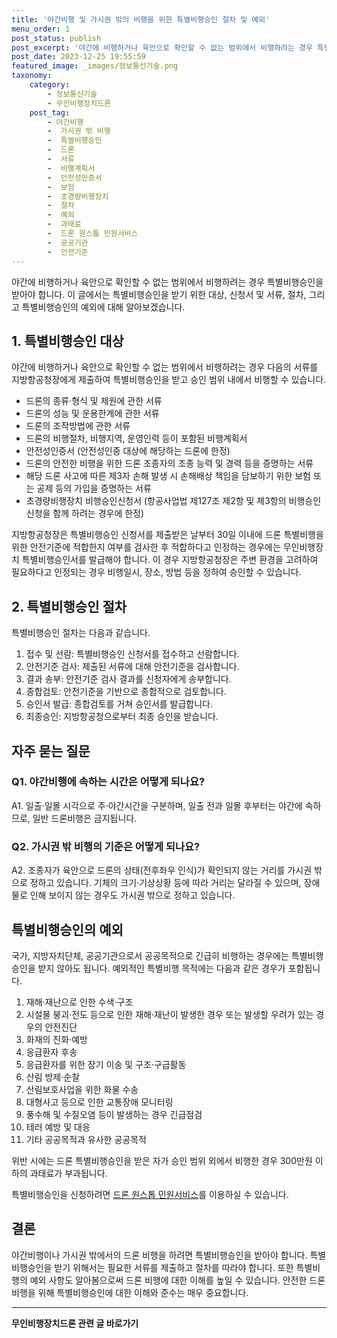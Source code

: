 ```yaml
---
title: '야간비행 및 가시권 밖의 비행을 위한 특별비행승인 절차 및 예외'
menu_order: 1
post_status: publish
post_excerpt: '야간에 비행하거나 육안으로 확인할 수 없는 범위에서 비행하려는 경우 특별비행승인을 받아야 합니다. 이 글에서는 특별비행승인을 받기 위한 대상, 신청서 및 서류, 절차, 그리고 특별비행승인의 예외에 대해 알아보겠습니다.'
post_date: 2023-12-25 19:55:59
featured_image: _images/정보통신기술.png
taxonomy:
    category:
        - 정보통신기술
        - 무인비행장치드론
    post_tag:
        - 야간비행
        -  가시권 밖 비행
        -  특별비행승인
        -  드론
        -  서류
        -  비행계획서
        -  안전성인증서
        -  보험
        -  초경량비행장치
        -  절차
        -  예외
        -  과태료
        -  드론 원스톱 민원서비스
        -  공공기관
        -  안전기준
---
```



야간에 비행하거나 육안으로 확인할 수 없는 범위에서 비행하려는 경우 특별비행승인을 받아야 합니다. 이 글에서는 특별비행승인을 받기 위한 대상, 신청서 및 서류, 절차, 그리고 특별비행승인의 예외에 대해 알아보겠습니다.

## 1. 특별비행승인 대상

야간에 비행하거나 육안으로 확인할 수 없는 범위에서 비행하려는 경우 다음의 서류를 지방항공청장에게 제출하여 특별비행승인을 받고 승인 범위 내에서 비행할 수 있습니다.

- 드론의 종류·형식 및 제원에 관한 서류
- 드론의 성능 및 운용한계에 관한 서류
- 드론의 조작방법에 관한 서류
- 드론의 비행절차, 비행지역, 운영인력 등이 포함된 비행계획서
- 안전성인증서 (안전성인증 대상에 해당하는 드론에 한정)
- 드론의 안전한 비행을 위한 드론 조종자의 조종 능력 및 경력 등을 증명하는 서류
- 해당 드론 사고에 따른 제3자 손해 발생 시 손해배상 책임을 담보하기 위한 보험 또는 공제 등의 가입을 증명하는 서류
- 초경량비행장치 비행승인신청서 (항공사업법 제127조 제2항 및 제3항의 비행승인 신청을 함께 하려는 경우에 한정)

지방항공청장은 특별비행승인 신청서를 제출받은 날부터 30일 이내에 드론 특별비행을 위한 안전기준에 적합한지 여부를 검사한 후 적합하다고 인정하는 경우에는 무인비행장치 특별비행승인서를 발급해야 합니다. 이 경우 지방항공청장은 주변 환경을 고려하여 필요하다고 인정되는 경우 비행일시, 장소, 방법 등을 정하여 승인할 수 있습니다.

## 2. 특별비행승인 절차

특별비행승인 절차는 다음과 같습니다.

1. 접수 및 선람: 특별비행승인 신청서를 접수하고 선람합니다.
2. 안전기준 검사: 제출된 서류에 대해 안전기준을 검사합니다.
3. 결과 송부: 안전기준 검사 결과를 신청자에게 송부합니다.
4. 종합검토: 안전기준을 기반으로 종합적으로 검토합니다.
5. 승인서 발급: 종합검토를 거쳐 승인서를 발급합니다.
6. 최종승인: 지방항공청으로부터 최종 승인을 받습니다.

## 자주 묻는 질문

### Q1. 야간비행에 속하는 시간은 어떻게 되나요?
A1. 일출·일몰 시각으로 주·야간시간을 구분하며, 일출 전과 일몰 후부터는 야간에 속하므로, 일반 드론비행은 금지됩니다.

### Q2. 가시권 밖 비행의 기준은 어떻게 되나요?
A2. 조종자가 육안으로 드론의 상태(전후좌우 인식)가 확인되지 않는 거리를 가시권 밖으로 정하고 있습니다. 기체의 크기·기상상황 등에 따라 거리는 달라질 수 있으며, 장애물로 인해 보이지 않는 경우도 가시권 밖으로 정하고 있습니다.

## 특별비행승인의 예외

국가, 지방자치단체, 공공기관으로서 공공목적으로 긴급히 비행하는 경우에는 특별비행승인을 받지 않아도 됩니다. 예외적인 특별비행 목적에는 다음과 같은 경우가 포함됩니다.

1. 재해·재난으로 인한 수색·구조
2. 시설물 붕괴·전도 등으로 인한 재해·재난이 발생한 경우 또는 발생할 우려가 있는 경우의 안전진단
3. 화재의 진화·예방
4. 응급환자 후송
5. 응급환자를 위한 장기 이송 및 구조·구급활동
6. 산림 방제·순찰
7. 산림보호사업을 위한 화물 수송
8. 대형사고 등으로 인한 교통장애 모니터링
9. 풍수해 및 수질오염 등이 발생하는 경우 긴급점검
10. 테러 예방 및 대응
11. 기타 공공목적과 유사한 공공목적

위반 시에는 드론 특별비행승인을 받은 자가 승인 범위 외에서 비행한 경우 300만원 이하의 과태료가 부과됩니다.

특별비행승인을 신청하려면 [드론 원스톱 민원서비스](drone.onestop.go.kr)를 이용하실 수 있습니다.

## 결론

야간비행이나 가시권 밖에서의 드론 비행을 하려면 특별비행승인을 받아야 합니다. 특별비행승인을 받기 위해서는 필요한 서류를 제출하고 절차를 따라야 합니다. 또한 특별비행의 예외 사항도 알아봄으로써 드론 비행에 대한 이해를 높일 수 있습니다. 안전한 드론 비행을 위해 특별비행승인에 대한 이해와 준수는 매우 중요합니다.
<!-- wp:separator -->
<hr class="wp-block-separator has-alpha-channel-opacity"/>
<!-- /wp:separator -->

<!-- wp:group {"backgroundColor":"base","layout":{"type":"constrained"}} -->
<div class="wp-block-group has-base-background-color has-background"><!-- wp:paragraph {"align":"center","fontSize":"medium"} -->
<p class="has-text-align-center has-large-font-size"><strong>무인비행장치드론 관련 글 바로가기</strong></p>
<!-- /wp:paragraph -->


<!-- wp:latest-posts
{"categories":[{"id":35015,"count":19,"description":"","link":"https://uknowlaw.com/category/%eb%ac%b4%ec%9d%b8%eb%b9%84%ed%96%89%ec%9e%a5%ec%b9%98%eb%93%9c%eb%a1%a0/","name":"무인비행장치드론","slug":"무인비행장치드론","taxonomy":"category","parent":0,"meta":[],"_links":{"self":[{"href":"https://uknowlaw.com/wp-json/wp/v2/categories/35015"}],"collection":[{"href":"https://uknowlaw.com/wp-json/wp/v2/categories"}],"about":[{"href":"https://uknowlaw.com/wp-json/wp/v2/taxonomies/category"}],"wp:post_type":[{"href":"https://uknowlaw.com/wp-json/wp/v2/posts?categories=35015"}],"curies":[{"name":"wp","href":"https://api.w.org/{rel}","templated":true}]}}],"postsToShow":100,"excerptLength":28,"postLayout":"grid","columns":2,"featuredImageAlign":"left","featuredImageSizeSlug":"large","fontSize":"small"} /--></div>
<!-- /wp:group -->